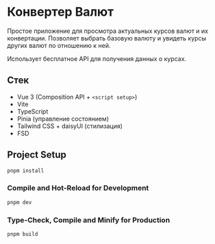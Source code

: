 # Конвертер Валют

Простое приложение для просмотра актуальных курсов валют и их конвертации. Позволяет выбрать базовую валюту и увидеть курсы других валют по отношению к ней.

Использует бесплатное API для получения данных о курсах.

## Стек

- Vue 3 (Composition API + `<script setup>`)
- Vite
- TypeScript
- Pinia (управление состоянием)
- Tailwind CSS + daisyUI (стилизация)
- FSD


## Project Setup

```sh
pnpm install
```

### Compile and Hot-Reload for Development

```sh
pnpm dev
```

### Type-Check, Compile and Minify for Production

```sh
pnpm build
```
